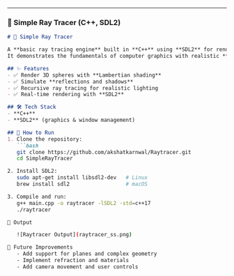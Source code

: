 
---

### 🌌 Simple Ray Tracer (C++, SDL2)

```markdown
# 🌌 Simple Ray Tracer

A **basic ray tracing engine** built in **C++** using **SDL2** for rendering.  
It demonstrates the fundamentals of computer graphics with realistic **shading, shadows, and reflections**.

## ✨ Features
- ✅ Render 3D spheres with **Lambertian shading**  
- ✅ Simulate **reflections and shadows**  
- ✅ Recursive ray tracing for realistic lighting  
- ✅ Real-time rendering with **SDL2**  

## 🛠️ Tech Stack
- **C++**
- **SDL2** (graphics & window management)

## 🚀 How to Run
1. Clone the repository:
   ```bash
   git clone https://github.com/akshatkarnwal/Raytracer.git
   cd SimpleRayTracer

2. Install SDL2:
   sudo apt-get install libsdl2-dev   # Linux
   brew install sdl2                  # macOS

3. Compile and run:
   g++ main.cpp -o raytracer -lSDL2 -std=c++17
   ./raytracer

📸 Output

   ![Raytracer Output](raytracer_ss.png)

📌 Future Improvements
   - Add support for planes and complex geometry
   - Implement refraction and materials
   - Add camera movement and user controls
